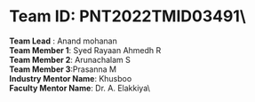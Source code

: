 # Team ID: PNT2022TMID03491\

**Team Lead** : Anand mohanan\
**Team Member 1**: Syed Rayaan Ahmedh R\
**Team Member 2**: Arunachalam S\
**Team Member 3**:Prasanna M\
**Industry Mentor Name**: Khusboo\
**Faculty Mentor Name**: Dr. A. Elakkiya\

